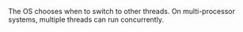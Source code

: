 ﻿The OS chooses when to switch to other threads. 
On multi-processor systems, multiple threads can run concurrently. 